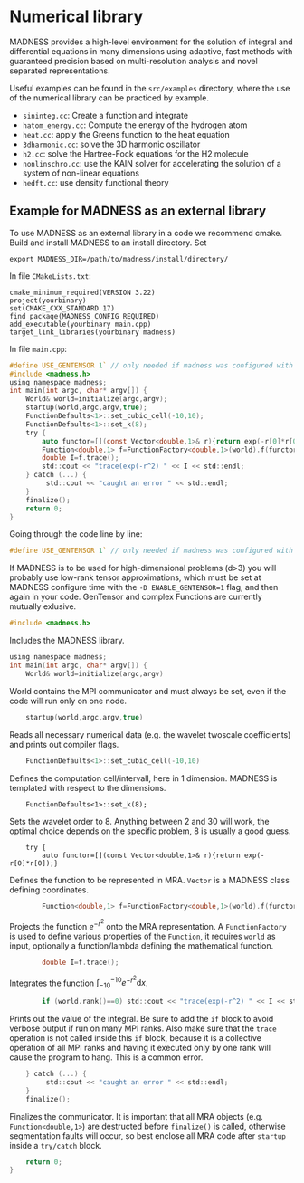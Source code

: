 # Numerical library

MADNESS provides a high-level environment for the solution of integral and differential equations 
in many dimensions using adaptive, fast methods with guaranteed precision based on multi-resolution 
analysis and novel separated representations. 

Useful examples can be found in the `src/examples` directory, where the use of the numerical library can be 
practiced by example.
 * `sininteg.cc`: Create a function and integrate
 * `hatom_energy.cc`: Compute the energy of the hydrogen atom 
 * `heat.cc`: apply the Greens function to the heat equation
 * `3dharmonic.cc`: solve the 3D harmonic oscillator
 * `h2.cc`: solve the Hartree-Fock equations for the H2 molecule
 * `nonlinschro.cc`: use the KAIN solver for accelerating the solution of a system of non-linear equations
 * `hedft.cc`: use density functional theory 


## Example for MADNESS as an external library
To use MADNESS as an external library in a code we recommend cmake. Build and install MADNESS to 
an install directory. Set

`export MADNESS_DIR=/path/to/madness/install/directory/`


In file `CMakeLists.txt`:

````
cmake_minimum_required(VERSION 3.22)
project(yourbinary)
set(CMAKE_CXX_STANDARD 17)
find_package(MADNESS CONFIG REQUIRED)
add_executable(yourbinary main.cpp)
target_link_libraries(yourbinary madness)
````

In file `main.cpp`:
````c
#define USE_GENTENSOR 1` // only needed if madness was configured with `-D ENABLE_GENTENSOR=1
#include <madness.h>
using namespace madness;
int main(int argc, char* argv[]) {
    World& world=initialize(argc,argv);
    startup(world,argc,argv,true);
    FunctionDefaults<1>::set_cubic_cell(-10,10);
    FunctionDefaults<1>::set_k(8);
    try {
        auto functor=[](const Vector<double,1>& r){return exp(-r[0]*r[0]);};
        Function<double,1> f=FunctionFactory<double,1>(world).f(functor);
        double I=f.trace();
        std::cout << "trace(exp(-r^2) " << I << std::endl;
    } catch (...) {
         std::cout << "caught an error " << std::endl;
    } 
    finalize();
    return 0;
}
````

Going through the code line by line:
````c
#define USE_GENTENSOR 1` // only needed if madness was configured with `-D ENABLE_GENTENSOR=1
````
 
If MADNESS is to be used for high-dimensional problems (d>3) you will probably use low-rank tensor 
approximations, which must be set at MADNESS configure time with the `-D ENABLE_GENTENSOR=1` flag, 
and then again in your code. GenTensor and complex Functions are currently mutually exlusive.

````c
#include <madness.h>
````

Includes the MADNESS library.

````c
using namespace madness;
int main(int argc, char* argv[]) {
    World& world=initialize(argc,argv)
````
 
World contains the MPI communicator and must always be set, even if the code will run only 
on one node.

````c
    startup(world,argc,argv,true)
````

Reads all necessary numerical data (e.g. the wavelet twoscale coefficients) and prints out
compiler flags.

````c
    FunctionDefaults<1>::set_cubic_cell(-10,10)
````

Defines the computation cell/intervall, here in 1 dimension. MADNESS is templated with respect
to the dimensions.

````
    FunctionDefaults<1>::set_k(8);
````

Sets the wavelet order to 8. Anything between 2 and 30 will work, the optimal choice depends 
on the specific problem, 8 is usually a good guess.


````
    try {
        auto functor=[](const Vector<double,1>& r){return exp(-r[0]*r[0]);}
````

Defines the function to be represented in MRA. `Vector` is a MADNESS class defining coordinates.

````c
        Function<double,1> f=FunctionFactory<double,1>(world).f(functor);
````

Projects the function $e^{-r^2}$ onto the MRA representation. A `FunctionFactory` is used to 
define various properties of the `Function`, it requires `world` as input, optionally a function/lambda
defining the mathematical function. 

````c
        double I=f.trace();
````

Integrates the function $\int_{-10}^{-10} e^{-r^2}\mathrm dx$.

````c
        if (world.rank()==0) std::cout << "trace(exp(-r^2) " << I << std::endl;
````
 
Prints out the value of the integral. Be sure to add the `if` block to avoid verbose output if 
run on many MPI ranks. Also make sure that the `trace` operation is not called inside this
`if` block, because it is a collective operation of all MPI ranks and having it executed only
by one rank will cause the program to hang. This is a common error.

````c
    } catch (...) {
         std::cout << "caught an error " << std::endl;
    } 
    finalize();
````
 
Finalizes the communicator.
It is important that all MRA objects (e.g. `Function<double,1>`) are destructed before
`finalize()` is called, otherwise segmentation faults will occur,
so best enclose all MRA code after `startup` inside a `try/catch` block.

````c
    return 0;
}
````
